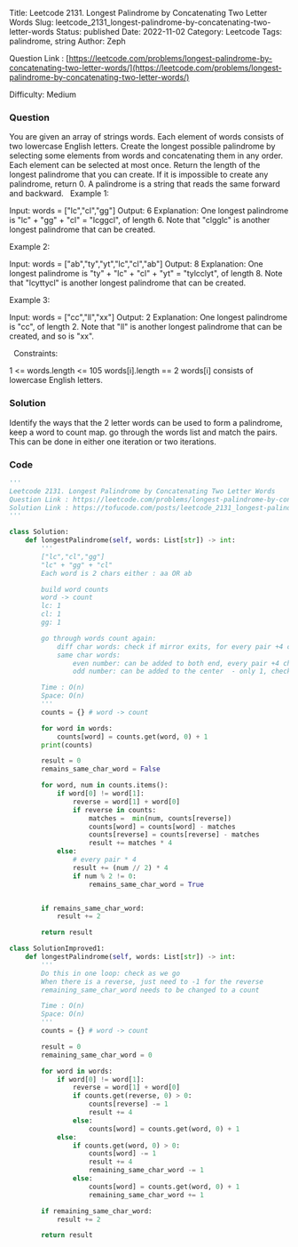 Title: Leetcode 2131. Longest Palindrome by Concatenating Two Letter Words
Slug: leetcode_2131_longest-palindrome-by-concatenating-two-letter-words
Status: published
Date: 2022-11-02
Category: Leetcode
Tags: palindrome, string
Author: Zeph

Question Link : [https://leetcode.com/problems/longest-palindrome-by-concatenating-two-letter-words/](https://leetcode.com/problems/longest-palindrome-by-concatenating-two-letter-words/)

Difficulty: Medium

### Question
You are given an array of strings words. Each element of words consists of two lowercase English letters.
Create the longest possible palindrome by selecting some elements from words and concatenating them in any order. Each element can be selected at most once.
Return the length of the longest palindrome that you can create. If it is impossible to create any palindrome, return 0.
A palindrome is a string that reads the same forward and backward.
 
Example 1:

Input: words = ["lc","cl","gg"]
Output: 6
Explanation: One longest palindrome is "lc" + "gg" + "cl" = "lcggcl", of length 6.
Note that "clgglc" is another longest palindrome that can be created.

Example 2:

Input: words = ["ab","ty","yt","lc","cl","ab"]
Output: 8
Explanation: One longest palindrome is "ty" + "lc" + "cl" + "yt" = "tylcclyt", of length 8.
Note that "lcyttycl" is another longest palindrome that can be created.

Example 3:

Input: words = ["cc","ll","xx"]
Output: 2
Explanation: One longest palindrome is "cc", of length 2.
Note that "ll" is another longest palindrome that can be created, and so is "xx".

 
Constraints:

1 <= words.length <= 105
words[i].length == 2
words[i] consists of lowercase English letters.

### Solution

Identify the ways that the 2 letter words can be used to form a palindrome, keep a word to count map. go through the words list and match the pairs. This can be done in either one iteration or two iterations.

### Code
```python
'''
Leetcode 2131. Longest Palindrome by Concatenating Two Letter Words
Question Link : https://leetcode.com/problems/longest-palindrome-by-concatenating-two-letter-words/
Solution Link : https://tofucode.com/posts/leetcode_2131_longest-palindrome-by-concatenating-two-letter-words.html
'''

class Solution:
    def longestPalindrome(self, words: List[str]) -> int:
        '''
        ["lc","cl","gg"]
        "lc" + "gg" + "cl"
        Each word is 2 chars either : aa OR ab

        build word counts
        word -> count
        lc: 1
        cl: 1
        gg: 1

        go through words count again:
            diff char words: check if mirror exits, for every pair +4 char
            same char words:
                even number: can be added to both end, every pair +4 char
                odd number: can be added to the center  - only 1, check at very end

        Time : O(n)
        Space: O(n)
        '''
        counts = {} # word -> count

        for word in words:
            counts[word] = counts.get(word, 0) + 1
        print(counts)

        result = 0
        remains_same_char_word = False

        for word, num in counts.items():
            if word[0] != word[1]:
                reverse = word[1] + word[0]
                if reverse in counts:
                    matches =  min(num, counts[reverse])
                    counts[word] = counts[word] - matches
                    counts[reverse] = counts[reverse] - matches
                    result += matches * 4
            else:
                # every pair * 4
                result += (num // 2) * 4
                if num % 2 != 0:
                    remains_same_char_word = True


        if remains_same_char_word:
            result += 2

        return result

class SolutionImproved1:
    def longestPalindrome(self, words: List[str]) -> int:
        '''
        Do this in one loop: check as we go
        When there is a reverse, just need to -1 for the reverse
        remaining_same_char_word needs to be changed to a count

        Time : O(n)
        Space: O(n)
        '''
        counts = {} # word -> count

        result = 0
        remaining_same_char_word = 0

        for word in words:
            if word[0] != word[1]:
                reverse = word[1] + word[0]
                if counts.get(reverse, 0) > 0:
                    counts[reverse] -= 1
                    result += 4
                else:
                    counts[word] = counts.get(word, 0) + 1
            else:
                if counts.get(word, 0) > 0:
                    counts[word] -= 1
                    result += 4
                    remaining_same_char_word -= 1
                else:
                    counts[word] = counts.get(word, 0) + 1
                    remaining_same_char_word += 1

        if remaining_same_char_word:
            result += 2

        return result


```

